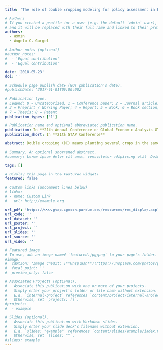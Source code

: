 ```yaml
---
title: 'The role of double cropping modeling for policy assessment in Brazil'

# Authors
# If you created a profile for a user (e.g. the default `admin` user), write the username (folder name) here
# and it will be replaced with their full name and linked to their profile.
authors:
  - admin
  - Angelo C. Gurgel

# Author notes (optional)
#author_notes:
#  - 'Equal contribution'
#  - 'Equal contribution'

date: '2018-05-23'
doi: ''

# Schedule page publish date (NOT publication's date).
#publishDate: '2017-01-01T00:00:00Z'

# Publication type.
# Legend: 0 = Uncategorized; 1 = Conference paper; 2 = Journal article;
# 3 = Preprint / Working Paper; 4 = Report; 5 = Book; 6 = Book section;
# 7 = Thesis; 8 = Patent
publication_types: ['1']

# Publication name and optional abbreviated publication name.
publication: In **21th Annual Conference on Global Economic Analysis GTAP**
publication_short: In **21th GTAP Conference**

abstract: Double cropping (DC) means planting several crops in the same area and crop-year. For the Brazilian case the DC of soybean and maize has relative importance for recent dynamic land-use changes, especially in the North (Amazon biome) and MATOPIBA (Cerrado biome) regions. Since there is a knowledge gap in how is the better way to represent DC in a CGE framework we develop an explicit representation of DC adding light to this discussion. The area allocated to second crop of maize is dependent of the soybean production, i.e, as the area of soybean expands the area available for second crop of maize also expands. Under a simulated scenario of increased demand of soybean and maize the DC approach reduces the projected indirect land use change (iLUC) in 28% in Brazil as a whole compared a scenario where DC is not explicitly represented. At regional level, the projected iLUC reaches 44% and 38% for North and MATOPIBA regions, respectively. It means that exploiting the large area that has potential for double-cropping in Brazil coulbe be a sustainable path to increase agricultural production without further land conversion.

# Summary. An optional shortened abstract.
#summary: Lorem ipsum dolor sit amet, consectetur adipiscing elit. Duis posuere tellus ac convallis placerat. Proin tincidunt magna sed ex sollicitudin condimentum.

tags: []

# Display this page in the Featured widget?
featured: false

# Custom links (uncomment lines below)
# links:
# - name: Custom Link
#   url: http://example.org

url_pdf: 'https://www.gtap.agecon.purdue.edu/resources/res_display.asp?RecordID=5606'
url_code: ''
url_dataset: ''
url_poster: ''
url_project: ''
url_slides: ''
url_source: ''
url_video: ''

# Featured image
# To use, add an image named `featured.jpg/png` to your page's folder.
#image:
#  caption: 'Image credit: [**Unsplash**](https://unsplash.com/photos/pLCdAaMFLTE)'
#  focal_point: ''
#  preview_only: false

# Associated Projects (optional).
#   Associate this publication with one or more of your projects.
#   Simply enter your project's folder or file name without extension.
#   E.g. `internal-project` references `content/project/internal-project/index.md`.
#   Otherwise, set `projects: []`.
#projects:
#  - example

# Slides (optional).
#   Associate this publication with Markdown slides.
#   Simply enter your slide deck's filename without extension.
#   E.g. `slides: "example"` references `content/slides/example/index.md`.
#   Otherwise, set `slides: ""`.
#slides: example
---
```

